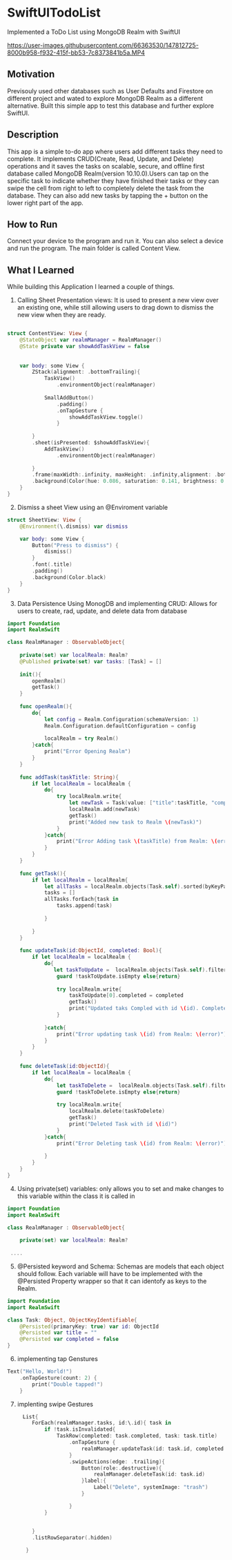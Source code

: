 # SwiftUITodoList
Implemented a ToDo List using MongoDB Realm with SwiftUI

https://user-images.githubusercontent.com/66363530/147812725-8000b958-f932-415f-bb53-7c8373841b5a.MP4

## Motivation 
Previsouly used other databases such as User Defaults and Firestore on different project and wated to explore MongoDB Realm as a different alternative. Built this simple app to test this database and further explore SwiftUI. 

## Description 
This app is a simple to-do app where users add different tasks they need to complete. It implements CRUD(Create, Read, Update, and Delete) operations and it saves the tasks on scalable, secure, and offline first database called MongoDB Realm(version 10.10.0).Users can tap on the specific task to indicate whether they have finished their tasks or they can swipe the cell from right to left to completely delete the task from the database. They can also add new tasks by tapping the + button on the lower right part of the app. 

## How to Run 
Connect your device to the program and run it. You can also select a device and run the program. The main folder is called Content View.

## What I Learned 
While building this Application I learned a couple of things.
1. Calling Sheet Presentation views: It is used to present a new view over an existing one, while still allowing users to drag down to dismiss the new view when they are ready.  
```swift

struct ContentView: View {
    @StateObject var realmManager = RealmManager()
    @State private var showAddTaskView = false
    
    
    var body: some View {
        ZStack(alignment: .bottomTrailing){
            TaskView()
                .environmentObject(realmManager)
            
            SmallAddButton()
                .padding()
                .onTapGesture {
                    showAddTaskView.toggle()
                }
            
        }
        .sheet(isPresented: $showAddTaskView){
            AddTaskView()
                .environmentObject(realmManager)
            
        }
        .frame(maxWidth:.infinity, maxHeight: .infinity,alignment: .bottom)
        .background(Color(hue: 0.086, saturation: 0.141, brightness: 0.972))
    }
}

```

2. Dismiss a sheet View using an @Enviroment variable 

```swift
struct SheetView: View {
    @Environment(\.dismiss) var dismiss

    var body: some View {
        Button("Press to dismiss") {
            dismiss()
        }
        .font(.title)
        .padding()
        .background(Color.black)
    }
}

```

3. Data Persistence Using MonogDB and implementing CRUD: Allows for users to create, rad, update, and delete data from database 
```swift
import Foundation
import RealmSwift

class RealmManager : ObservableObject{
    
    private(set) var localRealm: Realm?
    @Published private(set) var tasks: [Task] = []
    
    init(){
        openRealm()
        getTask()
    }
    
    func openRealm(){
        do{
            let config = Realm.Configuration(schemaVersion: 1)
            Realm.Configuration.defaultConfiguration = config
            
            localRealm = try Realm()
        }catch{
            print("Error Opening Realm")
        }
    }
    
    func addTask(taskTitle: String){
        if let localRealm = localRealm {
            do{
                try localRealm.write{
                    let newTask = Task(value: ["title":taskTitle, "completed":false])
                    localRealm.add(newTask)
                    getTask()
                    print("Added new task to Realm \(newTask)")
                }
            }catch{
                print("Error Adding task \(taskTitle) from Realm: \(error)")
            }
        }
    }
    
    func getTask(){
        if let localRealm = localRealm{
            let allTasks = localRealm.objects(Task.self).sorted(byKeyPath: "completed")
            tasks = []
            allTasks.forEach{task in
                tasks.append(task)
                
            }
            
        }
    }
    
    func updateTask(id:ObjectId, completed: Bool){
        if let localRealm = localRealm {
            do{
               let taskToUpdate =  localRealm.objects(Task.self).filter(NSPredicate(format: "id == %@",id))
                guard !taskToUpdate.isEmpty else{return}
                
                try localRealm.write{
                    taskToUpdate[0].completed = completed
                    getTask()
                    print("Updated taks Compled with id \(id). Completed status \(completed)")
                }
                
            }catch{
                print("Error updating task \(id) from Realm: \(error)")
            }
        }
    }
    
    func deleteTask(id:ObjectId){
        if let localRealm = localRealm {
            do{
                let taskToDelete =  localRealm.objects(Task.self).filter(NSPredicate(format: "id == %@",id))
                guard !taskToDelete.isEmpty else{return}
                
                try localRealm.write{
                    localRealm.delete(taskToDelete)
                    getTask()
                    print("Deleted Task with id \(id)")
                }
            }catch{
                print("Error Deleting task \(id) from Realm: \(error)")
                
            }
        }
    }
}

```
4. Using private(set) variables: only allows you to set and make changes to this variable within the class it is called in 

```swift
import Foundation
import RealmSwift

class RealmManager : ObservableObject{
    
    private(set) var localRealm: Realm?
    
 ....

```

5. @Persisted keyword and Schema: Schemas are models that each object should follow. Each variable will have to be implemented with the @Persisted Property wrapper so that it can identofy as keys to the Realm. 


```swift
import Foundation
import RealmSwift

class Task: Object, ObjectKeyIdentifiable{
    @Persisted(primaryKey: true) var id: ObjectId
    @Persisted var title = ""
    @Persisted var completed = false
}

```




6. implementing tap Genstures
```swift
Text("Hello, World!")
    .onTapGesture(count: 2) {
        print("Double tapped!")
    }
```

7. implenting swipe Gestures
```swift
     List{
        ForEach(realmManager.tasks, id:\.id){ task in
            if !task.isInvalidated{
                TaskRow(completed: task.completed, task: task.title)
                    .onTapGesture {
                        realmManager.updateTask(id: task.id, completed: !task.completed)
                    }
                    .swipeActions(edge: .trailing){
                        Button(role:.destructive){
                            realmManager.deleteTask(id: task.id)
                        }label:{
                            Label("Delete", systemImage: "trash")
                        }

                    }
            }


        }
        .listRowSeparator(.hidden)
                
      }
```
